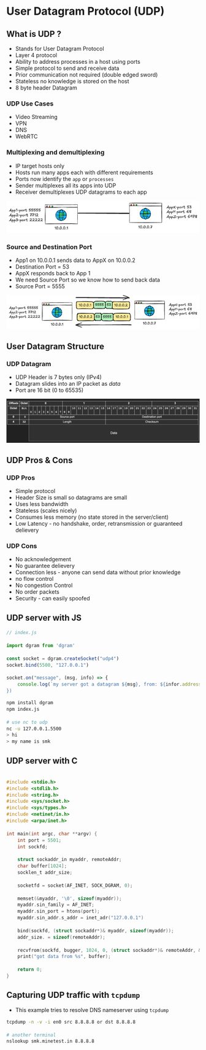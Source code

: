 # User Datagram Protocol (UDP)

## What is UDP ?

- Stands for User Datagram Protocol
- Layer 4 protocol
- Ability to address processes in a host using ports
- Simple protocol to send and receive data
- Prior communication not required (double edged sword)
- Stateless no knowledge is stored on the host
- 8 byte header Datagram

### UDP Use Cases

- Video Streaming
- VPN
- DNS
- WebRTC

### Multiplexing and demultiplexing

- IP target hosts only
- Hosts run many apps each with different requirements
- Ports now identify the `app` or `processes`
- Sender multiplexes all its apps into UDP
- Receiver demultiplexes UDP datagrams to each app

![](assets/Pasted%20image%2020250929220342.png)

### Source and Destination Port

- App1 on 10.0.0.1 sends data to AppX on 10.0.0.2
- Destination Port = 53
- AppX responds back to App 1
- We need Source Port so we know how to send back data
- Source Port = 5555

![](assets/Pasted%20image%2020250929231847.png)
## User Datagram Structure

### UDP Datagram

- UDP Header is 7 bytes only (IPv4)
- Datagram slides into an IP packet as *data*
- Port are 16 bit (0 to 65535)

![](assets/Pasted%20image%2020250929232204.png)

## UDP Pros & Cons

### UDP Pros

- Simple protocol
- Header Size is small so datagrams are small
- Uses less bandwidth
- Stateless (scales nicely)
- Consumes less memory (no state stored in the server/client)
- Low Latency - no handshake, order, retransmission or guaranteed delievery

### UDP Cons

- No acknowledgement
- No guarantee delievery
- Connection less - anyone can send data without prior knowledge
- no flow control
- No congestion Control
- No order packets
- Security - can easily spoofed

## UDP server with JS

```javascript
// index.js

import dgram from 'dgram'

const socket = dgram.createSocket("udp4")
socket.bind(5500, "127.0.0.1")

socket.on("message", (msg, info) => {
    console.log(`my server got a datagram ${msg}, from: ${infor.address}:${info.port`)
})

```

```bash
npm install dgram
npm index.js

# use nc to udp
nc -u 127.0.0.1.5500
> hi
> my name is smk

```

## UDP server with C

```c

#include <stdio.h>
#include <stdlib.h>
#include <string.h>
#include <sys/socket.h>
#include <sys/types.h>
#include <netinet/in.h>
#include <arpa/inet.h>

int main(int argc, char **argv) {
    int port = 5501;
    int sockfd;
    
    struct sockaddr_in myaddr, remoteAddr;
    char buffer[1024];
    socklen_t addr_size;
    
    socketfd = socket(AF_INET, SOCK_DGRAM, 0);
    
    memset(&myaddr, '\0', sizeof(myaddr));
    myaddr.sin_family = AF_INET;
    myaddr.sin_port = htons(port);
    myaddr.sin_addr.s_addr = inet_adr("127.0.0.1")
    
    bind(sockfd, (struct sockaddr*)& myaddr, sizeof(myaddr));
    addr_size. = sizeof(remoteAddr);
    
    recvfrom(sockfd, bugger, 1024, 0, (struct sockaddr*)& remoteAddr, &addr_size);
    print("got data from %s", buffer);
    
    return 0;
}

```

## Capturing UDP traffic with `tcpdump`

- This example tries to resolve DNS nameserver using `tcpdump`

```bash
tcpdump -n -v -i en0 src 8.8.8.8 or dst 8.8.8.8

# another terminal
nslookup smk.minetest.in 8.8.8.8
```